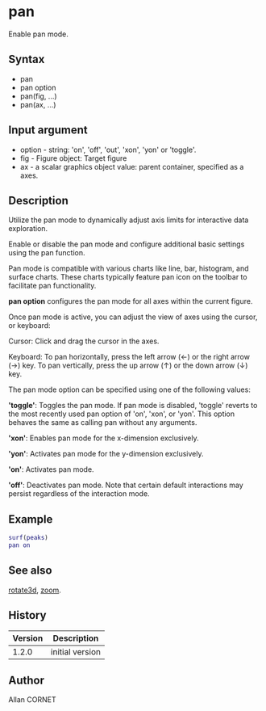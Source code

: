 # pan

Enable pan mode.

## Syntax

- pan
- pan option
- pan(fig, ...)
- pan(ax, ...)

## Input argument

- option - string: 'on', 'off', 'out', 'xon', 'yon' or 'toggle'.
- fig - Figure object: Target figure
- ax - a scalar graphics object value: parent container, specified as a axes.

## Description

  <p>Utilize the pan mode to dynamically adjust axis limits for interactive data exploration.</p>
  <p>Enable or disable the pan mode and configure additional basic settings using the pan function.</p>
  <p>Pan mode is compatible with various charts like line, bar, histogram, and surface charts. These charts typically feature pan icon on the toolbar to facilitate pan functionality.</p>
  <p><b>pan option</b> configures the pan mode for all axes within the current figure.</p>
  <p>Once pan mode is active, you can adjust the view of axes using the cursor, or keyboard:</p>
  <p>Cursor:  Click and drag the cursor in the axes.</p>
  <p>Keyboard: To pan horizontally, press the left arrow (←) or the right arrow (→) key. To pan vertically, press the up arrow (↑) or the down arrow (↓) key.</p>
  <p/>
  <p>The pan mode option can be specified using one of the following values:</p>
  <p><b>'toggle'</b>: Toggles the pan mode. If pan mode is disabled, 'toggle' reverts to the most recently used pan option of 'on', 'xon', or 'yon'. This option behaves the same as calling pan without any arguments.</p>
  <p><b>'xon'</b>: Enables pan mode for the x-dimension exclusively.</p>
  <p><b>'yon'</b>: Activates pan mode for the y-dimension exclusively.</p>
  <p><b>'on'</b>: Activates pan mode.</p>
  <p><b>'off'</b>: Deactivates pan mode. Note that certain default interactions may persist regardless of the interaction mode.</p>

## Example

```matlab
surf(peaks)
pan on
```

## See also

[rotate3d](rotate3d.md), [zoom](zoom.md).

## History

| Version | Description     |
| ------- | --------------- |
| 1.2.0   | initial version |

## Author

Allan CORNET
